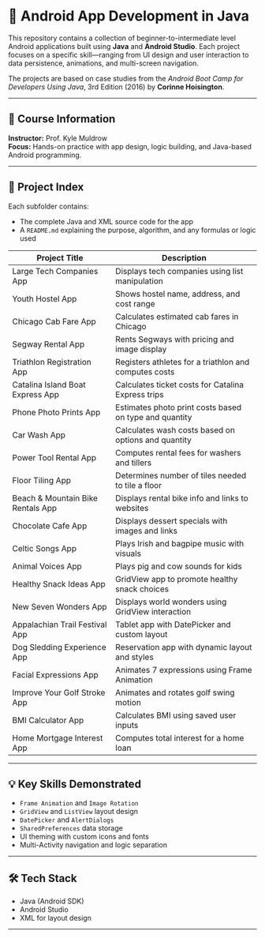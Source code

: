 # 📱 Android App Development in Java

This repository contains a collection of beginner-to-intermediate level Android applications built using **Java** and **Android Studio**. Each project focuses on a specific skill—ranging from UI design and user interaction to data persistence, animations, and multi-screen navigation.

The projects are based on case studies from the *Android Boot Camp for Developers Using Java*, 3rd Edition (2016) by **Corinne Hoisington**.

---

## 📘 Course Information  
**Instructor:** Prof. Kyle Muldrow  
**Focus:** Hands-on practice with app design, logic building, and Java-based Android programming.

---

## 📂 Project Index

Each subfolder contains:
- The complete Java and XML source code for the app
- A `README.md` explaining the purpose, algorithm, and any formulas or logic used

| Project Title | Description |
|---------------|-------------|
| Large Tech Companies App | Displays tech companies using list manipulation |
| Youth Hostel App | Shows hostel name, address, and cost range |
| Chicago Cab Fare App | Calculates estimated cab fares in Chicago |
| Segway Rental App | Rents Segways with pricing and image display |
| Triathlon Registration App | Registers athletes for a triathlon and computes costs |
| Catalina Island Boat Express App | Calculates ticket costs for Catalina Express trips |
| Phone Photo Prints App | Estimates photo print costs based on type and quantity |
| Car Wash App | Calculates wash costs based on options and quantity |
| Power Tool Rental App | Computes rental fees for washers and tillers |
| Floor Tiling App | Determines number of tiles needed to tile a floor |
| Beach & Mountain Bike Rentals App | Displays rental bike info and links to websites |
| Chocolate Cafe App | Displays dessert specials with images and links |
| Celtic Songs App | Plays Irish and bagpipe music with visuals |
| Animal Voices App | Plays pig and cow sounds for kids |
| Healthy Snack Ideas App | GridView app to promote healthy snack choices |
| New Seven Wonders App | Displays world wonders using GridView interaction |
| Appalachian Trail Festival App | Tablet app with DatePicker and custom layout |
| Dog Sledding Experience App | Reservation app with dynamic layout and styles |
| Facial Expressions App | Animates 7 expressions using Frame Animation |
| Improve Your Golf Stroke App | Animates and rotates golf swing motion |
| BMI Calculator App | Calculates BMI using saved user inputs |
| Home Mortgage Interest App | Computes total interest for a home loan |

---

## 💡 Key Skills Demonstrated
- `Frame Animation` and `Image Rotation`
- `GridView` and `ListView` layout design
- `DatePicker` and `AlertDialogs`
- `SharedPreferences` data storage
- UI theming with custom icons and fonts
- Multi-Activity navigation and logic separation

---

## 🛠️ Tech Stack
- Java (Android SDK)
- Android Studio
- XML for layout design

---

